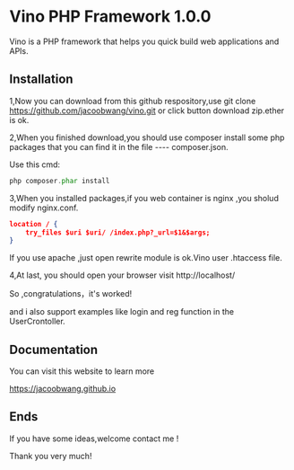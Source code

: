 # Vino PHP Framework 1.0.0

Vino is a PHP framework that helps you quick build web applications and APIs.

## Installation

1,Now you can download from this github respository,use git clone https://github.com/jacoobwang/vino.git or click button download zip.ether is ok.

2,When you finished download,you should use composer install some php packages that you can find it in the file ---- composer.json.

Use this cmd:

```php
php composer.phar install 
```

3,When you installed packages,if you web container is nginx ,you sholud modify nginx.conf.

```json
location / {
	try_files $uri $uri/ /index.php?_url=$1&$args;
}
```

If you use apache ,just open rewrite module is ok.Vino user .htaccess file.

4,At last, you should open your browser visit http://localhost/

So ,congratulations，it's worked!

and i also support examples like login and reg function in the UserCrontoller.

## Documentation

You can visit this website to learn more

https://jacoobwang.github.io

## Ends

If you have some ideas,welcome contact me ! 

Thank you very much!

